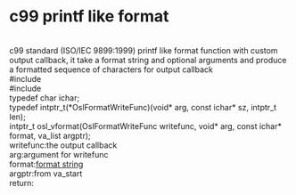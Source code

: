 # c99 printf like format
<br>
c99 standard (ISO/IEC 9899:1999) printf like format function with custom output callback,
it take a format string and optional arguments and produce a formatted sequence of characters for output callback
<br>
#include <stdint.h>
<br>
#include <stdarg.h>
<br>
typedef char ichar;
<br>
typedef intptr_t(*OslFormatWriteFunc)(void* arg, const ichar* sz, intptr_t len);
<br>
intptr_t osl_vformat(OslFormatWriteFunc writefunc, void* arg, const ichar* format, va_list argptr);
<br>
 writefunc:the output callback
 <br>
 arg:argument for writefunc
 <br>
 format:<a href="https://docs.microsoft.com/en-us/cpp/c-runtime-library/format-specification-syntax-printf-and-wprintf-functions?view=msvc-160">format string </a>
 <br>
 argptr:from va_start
 <br>
 return:
<br>
  
<br> 
